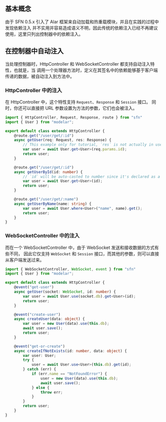 <!-- title: 依赖注入; order: 18 -->
## 基本概念

由于 SFN 0.5.x 引入了 Alar 框架来自动加载和热重载模块，并且在实践的过程中发现依赖注入
并不实用并容易造成语义不明，因此传统的依赖注入已经不再建议使用，这里只列出控制器中的依赖注入。

## 在控制器中自动注入

当处理控制器时，HttpController 和 WebSocketController 都支持自动注入特性，也就是，当
调用一个处理器方法时，定义在其签名中的依赖能够基于客户端传递的数据，被自动注入到方法中。

### HttpController 中的注入

在 HttpController 中，这个特性支持 `Request`、`Response` 和 `Session` 接口。
同时，你还可以直接把 URL 参数设置为方法的参数，它们也会被注入。

```typescript
import { HttpController, Request, Response, route } from "sfn"
import { User } from "modelar";

export default class extends HttpController {
    @route.get("/user/get/:id")
    async getUser(req: Request, res: Response) {
        // This example only for tutorial, `res` is not actually in use.
        var user = await User.get<User>(req.params.id);
        return user;
    }

    @route.get("/user/get/:id")
    async getUserById(id: number) {
        // `id` will be auto-casted to number since it's declared as a number
        var user = await User.get<User>(id);
        return user;
    }

    @route.get("/user/get/:name")
    async getUserByName(name: string) {
        var user = await User.where<User>("name", name).get();
        return user;
    }
}
```

### WebSocketController 中的注入

而在一个 WebSocketController 中，由于 WebSocket 发送和接收数据的方式有些不同，
因此它仅支持 `WebSocket` 和 `Session` 接口，而其他的参数，则可以直接从客户端发送过来。

```typescript
import { WebSocketController, WebSocket, event } from "sfn"
import { User } from "modelar";

export default class extends HttpController {
    @event("get-user")
    async getUser(socket: WebSocket, id: number) {
        var user = await User.use(socket.db).get<User>(id);
        return user;
    }

    @event("create-user")
    async createUser(data: object) {
        var user = new User(data).use(this.db);
        await user.save();
        return user;
    }

    @event("get-or-create")
    async createIfNotExists(id: number, data: object) {
        var user: User;
        try {
            user = await User.use<User>(this.db).get(id);
        } catch (err) {
            if (err.name == "NotFoundError") {
                user = new User(data).use(this.db);
                await user.save();
            } else {
                throw err;
            }
        }
        return user;
    }
}
```

